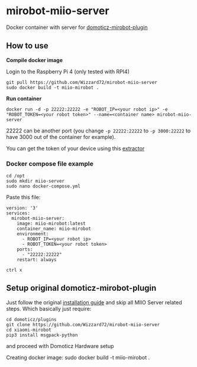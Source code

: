 # mirobot-miio-server

Docker container with server for [domoticz-mirobot-plugin](https://github.com/Wizzard72/mirobot-miio-server)

## How to use
**Compile docker image**

Login to the Raspberry Pi 4 (only tested with RPI4)
```
git pull https://github.com/Wizzard72/mirobot-miio-server
sudo docker build -t miio-mirobot .
```
**Run container**
```
docker run -d -p 22222:22222 -e "ROBOT_IP=<your robot ip>" -e "ROBOT_TOKEN=<your robot token>" --name=<container name> mirobot-miio-server
```

22222 can be another port (you change `-p 22222:22222` to `-p 3000:22222` to have 3000 out of the container for example).

You can get the token of your device using this [extractor](https://github.com/PiotrMachowski/Xiaomi-cloud-tokens-extractor)

### Docker compose file example

```
cd /opt
sudo mkdir miio-server
sudo nano docker-compose.yml
```

Paste this file:
```
version: '3'
services:
  mirobot-miio-server:
    image: miio-mirobot:latest
    container_name: miio-mirobot
    environment:
      - ROBOT_IP=<your robot ip>
      - ROBOT_TOKEN=<your robot token>
    ports:
      - "22222:22222"
    restart: always
```



```
ctrl x
```


## Setup original domoticz-mirobot-plugin

Just follow the original [installation guide](https://github.com/mrin/domoticz-mirobot-plugin) and skip all MIIO Server related steps.
Which basically just require:
```
cd domoticz/plugins
git clone https://github.com/Wizzard72/mirobot-miio-server
cd xiaomi-mirobot
pip3 install msgpack-python
```
and proceed with Domoticz Hardware setup


Creating docker image:
sudo docker build -t miio-mirobot .
